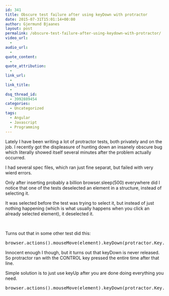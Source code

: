 ```yaml
---
id: 341
title: Obscure test failure after using keyDown with protractor
date: 2015-07-31T15:01:14+00:00
author: Gjermund Bjaanes
layout: post
permalink: /obscure-test-failure-after-using-keydown-with-protractor/
video_url:
  - 
audio_url:
  - 
quote_content:
  - 
quote_attribution:
  - 
link_url:
  - 
link_title:
  - 
dsq_thread_id:
  - 3992889454
categories:
  - Uncategorized
tags:
  - Angular
  - Javascript
  - Programming
---
```

Lately I have been writing a lot of protractor tests, both privately and on the job. I recently got the displeasure of hunting down an insanely obscure bug which literally showed itself several minutes after the problem actually occurred.

<!--more-->
I had several spec files, which ran just fine separat, but failed with very wierd errors.

Only after inserting probably a billion browser.sleep(500) everywhere did I notice that one of the tests deselected an element in a structure, instead of selecting it.

It was selected before the test was trying to select it, but instead of just nothing happening (which is what usually happens when you click an already selected element), it deselected it.

&nbsp;

Turns out that in some other test did this:

<pre class="lang:js decode:true">browser.actions().mouseMove(element).keyDown(protractor.Key.CONTROL).click().perform();</pre>

Innocent enough I though, but it turns out that keyDown is never released. So protractor ran with the CONTROL key pressed the entire time after that line.

Simple solution is to just use keyUp after you are done doing everything you need.

<pre class="lang:js decode:true">browser.actions().mouseMove(element).keyDown(protractor.Key.CONTROL).click().keyUp(protractor.Key.CONTROL).perform();</pre>

<div class="addtoany_share_save_container addtoany_content_bottom">
  <div class="a2a_kit a2a_kit_size_32 addtoany_list a2a_target" id="wpa2a_39">
    <a class="a2a_button_facebook" href="http://www.addtoany.com/add_to/facebook?linkurl=http%3A%2F%2Fgjermundbjaanes.com%2Fobscure-test-failure-after-using-keydown-with-protractor%2F&linkname=Obscure%20test%20failure%20after%20using%20keyDown%20with%20protractor" title="Facebook" rel="nofollow" target="_blank"></a><a class="a2a_button_twitter" href="http://www.addtoany.com/add_to/twitter?linkurl=http%3A%2F%2Fgjermundbjaanes.com%2Fobscure-test-failure-after-using-keydown-with-protractor%2F&linkname=Obscure%20test%20failure%20after%20using%20keyDown%20with%20protractor" title="Twitter" rel="nofollow" target="_blank"></a><a class="a2a_button_google_plus" href="http://www.addtoany.com/add_to/google_plus?linkurl=http%3A%2F%2Fgjermundbjaanes.com%2Fobscure-test-failure-after-using-keydown-with-protractor%2F&linkname=Obscure%20test%20failure%20after%20using%20keyDown%20with%20protractor" title="Google+" rel="nofollow" target="_blank"></a><a class="a2a_dd addtoany_share_save" href="https://www.addtoany.com/share"></a>
  </div>
</div>